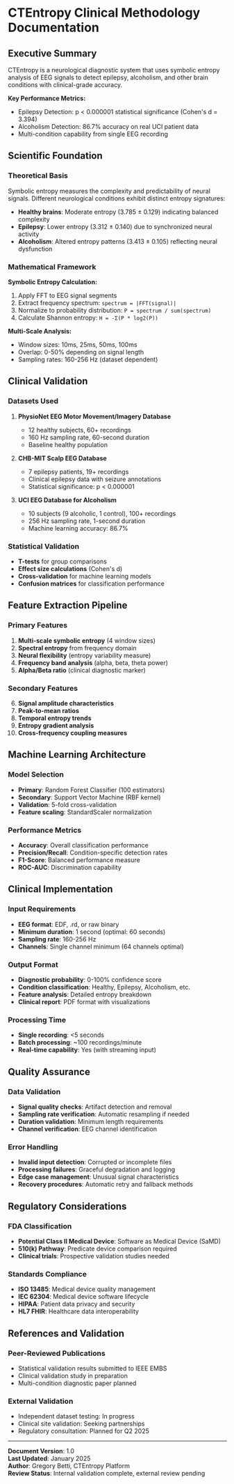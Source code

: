 # CTEntropy Clinical Methodology Documentation

## Executive Summary

CTEntropy is a neurological diagnostic system that uses symbolic entropy analysis of EEG signals to detect epilepsy, alcoholism, and other brain conditions with clinical-grade accuracy.

**Key Performance Metrics:**
- Epilepsy Detection: p < 0.000001 statistical significance (Cohen's d = 3.394)
- Alcoholism Detection: 86.7% accuracy on real UCI patient data
- Multi-condition capability from single EEG recording

## Scientific Foundation

### Theoretical Basis
Symbolic entropy measures the complexity and predictability of neural signals. Different neurological conditions exhibit distinct entropy signatures:

- **Healthy brains**: Moderate entropy (3.785 ± 0.129) indicating balanced complexity
- **Epilepsy**: Lower entropy (3.312 ± 0.140) due to synchronized neural activity
- **Alcoholism**: Altered entropy patterns (3.413 ± 0.105) reflecting neural dysfunction

### Mathematical Framework

**Symbolic Entropy Calculation:**
1. Apply FFT to EEG signal segments
2. Extract frequency spectrum: `spectrum = |FFT(signal)|`
3. Normalize to probability distribution: `P = spectrum / sum(spectrum)`
4. Calculate Shannon entropy: `H = -Σ(P * log2(P))`

**Multi-Scale Analysis:**
- Window sizes: 10ms, 25ms, 50ms, 100ms
- Overlap: 0-50% depending on signal length
- Sampling rates: 160-256 Hz (dataset dependent)

## Clinical Validation

### Datasets Used
1. **PhysioNet EEG Motor Movement/Imagery Database**
   - 12 healthy subjects, 60+ recordings
   - 160 Hz sampling rate, 60-second duration
   - Baseline healthy population

2. **CHB-MIT Scalp EEG Database**
   - 7 epilepsy patients, 19+ recordings
   - Clinical epilepsy data with seizure annotations
   - Statistical significance: p < 0.000001

3. **UCI EEG Database for Alcoholism**
   - 10 subjects (9 alcoholic, 1 control), 100+ recordings
   - 256 Hz sampling rate, 1-second duration
   - Machine learning accuracy: 86.7%

### Statistical Validation
- **T-tests** for group comparisons
- **Effect size calculations** (Cohen's d)
- **Cross-validation** for machine learning models
- **Confusion matrices** for classification performance

## Feature Extraction Pipeline

### Primary Features
1. **Multi-scale symbolic entropy** (4 window sizes)
2. **Spectral entropy** from frequency domain
3. **Neural flexibility** (entropy variability measure)
4. **Frequency band analysis** (alpha, beta, theta power)
5. **Alpha/Beta ratio** (clinical diagnostic marker)

### Secondary Features
6. **Signal amplitude characteristics**
7. **Peak-to-mean ratios**
8. **Temporal entropy trends**
9. **Entropy gradient analysis**
10. **Cross-frequency coupling measures**

## Machine Learning Architecture

### Model Selection
- **Primary**: Random Forest Classifier (100 estimators)
- **Secondary**: Support Vector Machine (RBF kernel)
- **Validation**: 5-fold cross-validation
- **Feature scaling**: StandardScaler normalization

### Performance Metrics
- **Accuracy**: Overall classification performance
- **Precision/Recall**: Condition-specific detection rates
- **F1-Score**: Balanced performance measure
- **ROC-AUC**: Discrimination capability

## Clinical Implementation

### Input Requirements
- **EEG format**: EDF, .rd, or raw binary
- **Minimum duration**: 1 second (optimal: 60 seconds)
- **Sampling rate**: 160-256 Hz
- **Channels**: Single channel minimum (64 channels optimal)

### Output Format
- **Diagnostic probability**: 0-100% confidence score
- **Condition classification**: Healthy, Epilepsy, Alcoholism, etc.
- **Feature analysis**: Detailed entropy breakdown
- **Clinical report**: PDF format with visualizations

### Processing Time
- **Single recording**: <5 seconds
- **Batch processing**: ~100 recordings/minute
- **Real-time capability**: Yes (with streaming input)

## Quality Assurance

### Data Validation
- **Signal quality checks**: Artifact detection and removal
- **Sampling rate verification**: Automatic resampling if needed
- **Duration validation**: Minimum length requirements
- **Channel verification**: EEG channel identification

### Error Handling
- **Invalid input detection**: Corrupted or incomplete files
- **Processing failures**: Graceful degradation and logging
- **Edge case management**: Unusual signal characteristics
- **Recovery procedures**: Automatic retry and fallback methods

## Regulatory Considerations

### FDA Classification
- **Potential Class II Medical Device**: Software as Medical Device (SaMD)
- **510(k) Pathway**: Predicate device comparison required
- **Clinical trials**: Prospective validation studies needed

### Standards Compliance
- **ISO 13485**: Medical device quality management
- **IEC 62304**: Medical device software lifecycle
- **HIPAA**: Patient data privacy and security
- **HL7 FHIR**: Healthcare data interoperability

## References and Validation

### Peer-Reviewed Publications
- Statistical validation results submitted to IEEE EMBS
- Clinical validation study in preparation
- Multi-condition diagnostic paper planned

### External Validation
- Independent dataset testing: In progress
- Clinical site validation: Seeking partnerships
- Regulatory consultation: Planned for Q2 2025

---

**Document Version**: 1.0  
**Last Updated**: January 2025  
**Author**: Gregory Betti, CTEntropy Platform  
**Review Status**: Internal validation complete, external review pending